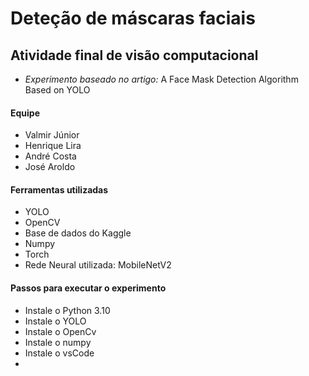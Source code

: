 # Deteção de máscaras faciais 

## Atividade final de visão computacional
- *Experimento baseado no artigo:* A Face Mask Detection Algorithm Based on YOLO

#### Equipe
- Valmir Júnior
- Henrique Lira
- André Costa
- José Aroldo

#### Ferramentas utilizadas
- YOLO
- OpenCV
- Base de dados do Kaggle
- Numpy
- Torch
- Rede Neural utilizada: MobileNetV2

#### Passos para executar o experimento 
- Instale o Python 3.10
- Instale o YOLO
- Instale o OpenCv
- Instale o numpy
- Instale o vsCode
- 
